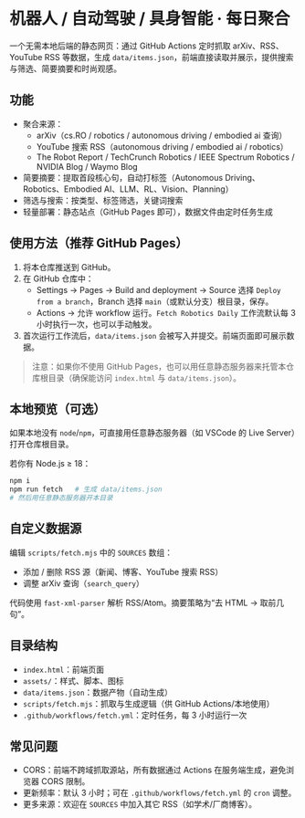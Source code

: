 # 机器人 / 自动驾驶 / 具身智能 · 每日聚合

一个无需本地后端的静态网页：通过 GitHub Actions 定时抓取 arXiv、RSS、YouTube RSS 等数据，生成 `data/items.json`，前端直接读取并展示，提供搜索与筛选、简要摘要和时尚观感。

## 功能

- 聚合来源：
  - arXiv（cs.RO / robotics / autonomous driving / embodied ai 查询）
  - YouTube 搜索 RSS（autonomous driving / embodied ai / robotics）
  - The Robot Report / TechCrunch Robotics / IEEE Spectrum Robotics / NVIDIA Blog / Waymo Blog
- 简要摘要：提取首段核心句，自动打标签（Autonomous Driving、Robotics、Embodied AI、LLM、RL、Vision、Planning）
- 筛选与搜索：按类型、标签筛选，关键词搜索
- 轻量部署：静态站点（GitHub Pages 即可），数据文件由定时任务生成

## 使用方法（推荐 GitHub Pages）

1. 将本仓库推送到 GitHub。
2. 在 GitHub 仓库中：
   - Settings → Pages → Build and deployment → Source 选择 `Deploy from a branch`，Branch 选择 `main`（或默认分支）根目录，保存。
   - Actions → 允许 workflow 运行。`Fetch Robotics Daily` 工作流默认每 3 小时执行一次，也可以手动触发。
3. 首次运行工作流后，`data/items.json` 会被写入并提交。前端页面即可展示数据。

> 注意：如果你不使用 GitHub Pages，也可以用任意静态服务器来托管本仓库根目录（确保能访问 `index.html` 与 `data/items.json`）。

## 本地预览（可选）

如果本地没有 `node`/`npm`，可直接用任意静态服务器（如 VSCode 的 Live Server）打开仓库根目录。

若你有 Node.js ≥ 18：

```bash
npm i
npm run fetch   # 生成 data/items.json
# 然后用任意静态服务器开本目录
```

## 自定义数据源

编辑 `scripts/fetch.mjs` 中的 `SOURCES` 数组：

- 添加 / 删除 RSS 源（新闻、博客、YouTube 搜索 RSS）
- 调整 arXiv 查询（`search_query`）

代码使用 `fast-xml-parser` 解析 RSS/Atom。摘要策略为“去 HTML → 取前几句”。

## 目录结构

- `index.html`：前端页面
- `assets/`：样式、脚本、图标
- `data/items.json`：数据产物（自动生成）
- `scripts/fetch.mjs`：抓取与生成逻辑（供 GitHub Actions/本地使用）
- `.github/workflows/fetch.yml`：定时任务，每 3 小时运行一次

## 常见问题

- CORS：前端不跨域抓取源站，所有数据通过 Actions 在服务端生成，避免浏览器 CORS 限制。
- 更新频率：默认 3 小时；可在 `.github/workflows/fetch.yml` 的 `cron` 调整。
- 更多来源：欢迎在 `SOURCES` 中加入其它 RSS（如学术/厂商博客）。

